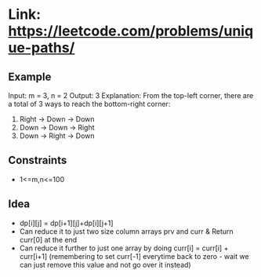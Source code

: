 # Link: <https://leetcode.com/problems/unique-paths/>

## Example

Input: m = 3, n = 2
Output: 3
Explanation: From the top-left corner, there are a total of 3 ways to reach the bottom-right corner:
1. Right -> Down -> Down
2. Down -> Down -> Right
3. Down -> Right -> Down

## Constraints

- 1<=m,n<=100

## Idea

- dp[i][j] = dp[i+1][j]+dp[i][j+1]
- Can reduce it to just two size column arrays prv and curr & Return curr[0] at the end
- Can reduce it further to just one array by doing curr[i] = curr[i] + curr[i+1] (remembering to set curr[-1] everytime back to zero - wait we can just remove this value and not go over it instead)

